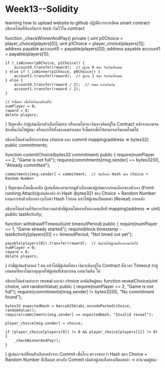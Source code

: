 # Week13--Solidity
 learning how to upload website to github
ปฏิบัติการการเขียน smart contract
อธิบายโค้ดที่ป้องกันการ lock เงินไว้ใน contract

function _checkWinnerAndPay() private {
    uint p0Choice = player_choice[players[0]];
    uint p1Choice = player_choice[players[1]];
    address payable account0 = payable(players[0]);
    address payable account1 = payable(players[1]);

    if (_isWinner(p0Choice, p1Choice)) {
        account0.transfer(reward);  // ผู้เล่น 0 ชนะ รับเงินทั้งหมด
    } else if (_isWinner(p1Choice, p0Choice)) {
        account1.transfer(reward);  // ผู้เล่น 1 ชนะ รับเงินทั้งหมด
    } else {
        account0.transfer(reward / 2);  // เสมอ แบ่งเงินกัน
        account1.transfer(reward / 2);
    }

    // รีเซ็ตค่า เพื่อให้เริ่มเกมใหม่ได้
    numPlayer = 0;
    reward = 0;
    delete players;
}
ปัญหาคือ ถ้าผู้เล่นเลือกตัวเลือกไม่ครบ หรือเกมไม่จบ เงินอาจติดอยู่ใน Contract
หลังจากเกมจบ ต้องคืนเงินให้ผู้ชนะ หรือแบ่งให้ทั้งสองคนถ้าเสมอ รีเซ็ตค่าเพื่อให้สามารถเริ่มเกมใหม่ได้

อธิบายโค้ดส่วนที่ทำการซ่อน choice และ commit
mapping(address => bytes32) public commitments;

function commitChoice(bytes32 commitment) public {
    require(numPlayer == 2, "Game is not full");
    require(commitments[msg.sender] == bytes32(0), "Already committed");

    commitments[msg.sender] = commitment;  // บันทึกค่า Hash ของ Choice + Random Number
}
ปัญหาของโค้ดนี้เลยคือ ผู้เล่นที่สองสามารถดูตัวเลือกของผู้เล่นแรกก่อนเลือกของตัวเอง (Front-running Attack)ผู้เล่นต้องส่ง ค่า Hash (bytes32) ของ Choice + Random Number แทนการส่งตัวเลือกตรงๆเก็บค่า Hash ไว้ก่อน แล้วให้ผู้เล่นเปิดเผยค่า (Reveal) ภายหลัง


อธิบายโค้ดส่วนที่จัดการกับความล่าช้าที่ผู้เล่นไม่ครบทั้งสองคนเสียที
mapping(address => uint) public lastActivity;

function withdrawIfTimeout(uint timeoutPeriod) public {
    require(numPlayer == 1, "Game already started");
    require(block.timestamp - lastActivity[players[0]] >= timeoutPeriod, "Not timed out yet");

    payable(players[0]).transfer(reward);  // คืนเงินให้ผู้เล่นที่รอนานเกินไป
    numPlayer = 0;
    reward = 0;
    delete players;
}
ถ้ามีผู้เล่นเข้ามาแค่ 1 คน แล้วไม่มีผู้เล่นที่สอง เงินจะติดอยู่ใน Contract ตั้งเวลา Timeout ถ้าผู้เล่นคนที่สองไม่มาอนุญาตให้ผู้เล่นที่เข้ามาก่อน ถอนเงินคืน ได้

อธิบายโค้ดส่วนทำการ reveal และนำ choice มาตัดสินผู้ชนะ 
function revealChoice(uint choice, uint randomValue) public {
    require(numPlayer == 2, "Game is not full");
    require(commitments[msg.sender] != bytes32(0), "No commitment found");

    bytes32 expectedHash = keccak256(abi.encodePacked(choice, randomValue));
    require(commitments[msg.sender] == expectedHash, "Invalid reveal");

    player_choice[msg.sender] = choice;

    if (player_choice[players[0]] != 0 && player_choice[players[1]] != 0) {
        _checkWinnerAndPay();
    }
}
ผู้เล่นอาจเปลี่ยนตัวเลือกหลังจาก Commit เพื่อโกง ตรวจสอบว่า Hash ของ Choice + Random Number ที่เปิดเผย ตรงกับ Commit เดิมถ้าผู้เล่นทั้งสองเปิดเผยค่า → คำนวณผู้ชนะ
